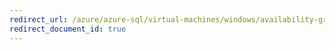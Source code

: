 ```yaml
---
redirect_url: /azure/azure-sql/virtual-machines/windows/availability-group-quickstart-template-configure
redirect_document_id: true
---
```

